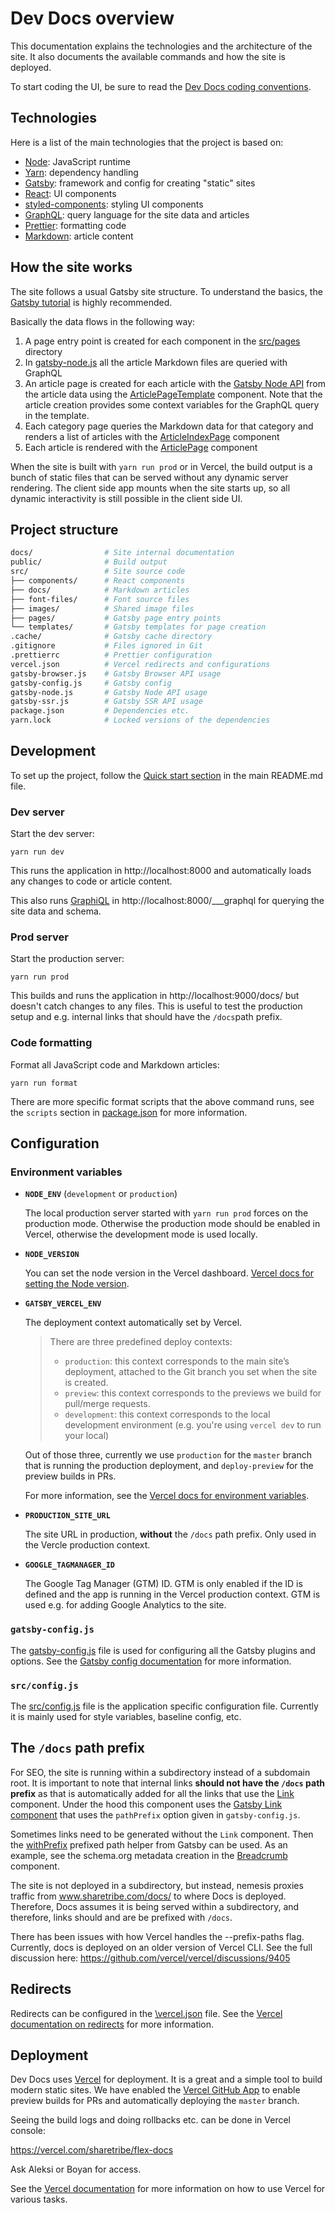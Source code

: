 # Dev Docs overview

This documentation explains the technologies and the architecture of the
site. It also documents the available commands and how the site is
deployed.

To start coding the UI, be sure to read the
[Dev Docs coding conventions](./coding-conventions.md).

## Technologies

Here is a list of the main technologies that the project is based on:

- [Node](https://nodejs.org/): JavaScript runtime
- [Yarn](https://yarnpkg.com/): dependency handling
- [Gatsby](https://www.gatsbyjs.org/): framework and config for creating
  "static" sites
- [React](https://reactjs.org): UI components
- [styled-components](https://www.styled-components.com/): styling UI
  components
- [GraphQL](https://graphql.org/): query language for the site data and
  articles
- [Prettier](https://prettier.io/): formatting code
- [Markdown](https://en.wikipedia.org/wiki/Markdown): article content

## How the site works

The site follows a usual Gatsby site structure. To understand the
basics, the [Gatsby tutorial](https://www.gatsbyjs.org/tutorial/) is
highly recommended.

Basically the data flows in the following way:

1. A page entry point is created for each component in the
   [src/pages](../src/pages) directory
1. In [gatsby-node.js](../gatsby-node.js) all the article Markdown files
   are queried with GraphQL
1. An article page is created for each article with the
   [Gatsby Node API](https://www.gatsbyjs.org/docs/node-apis/) from the
   article data using the
   [ArticlePageTemplate](../src/templates/ArticlePageTemplate.js)
   component. Note that the article creation provides some context
   variables for the GraphQL query in the template.
1. Each category page queries the Markdown data for that category and
   renders a list of articles with the
   [ArticleIndexPage](../src/components/ArticleIndexPage/ArticleIndexPage.js)
   component
1. Each article is rendered with the
   [ArticlePage](../src/components/ArticlePage/ArticlePage.js) component

When the site is built with `yarn run prod` or in Vercel, the build
output is a bunch of static files that can be served without any dynamic
server rendering. The client side app mounts when the site starts up, so
all dynamic interactivity is still possible in the client side UI.

## Project structure

```bash
docs/                # Site internal documentation
public/              # Build output
src/                 # Site source code
├── components/      # React components
├── docs/            # Markdown articles
├── font-files/      # Font source files
├── images/          # Shared image files
├── pages/           # Gatsby page entry points
└── templates/       # Gatsby templates for page creation
.cache/              # Gatsby cache directory
.gitignore           # Files ignored in Git
.prettierrc          # Prettier configuration
vercel.json          # Vercel redirects and configurations
gatsby-browser.js    # Gatsby Browser API usage
gatsby-config.js     # Gatsby config
gatsby-node.js       # Gatsby Node API usage
gatsby-ssr.js        # Gatsby SSR API usage
package.json         # Dependencies etc.
yarn.lock            # Locked versions of the dependencies
```

## Development

To set up the project, follow the
[Quick start section](../README.md#quick-start) in the main README.md
file.

### Dev server

Start the dev server:

    yarn run dev

This runs the application in http://localhost:8000 and automatically
loads any changes to code or article content.

This also runs [GraphiQL](https://github.com/graphql/graphiql) in
http://localhost:8000/___graphql for querying the site data and schema.

### Prod server

Start the production server:

    yarn run prod

This builds and runs the application in http://localhost:9000/docs/ but
doesn't catch changes to any files. This is useful to test the
production setup and e.g. internal links that should have the
`/docs`path prefix.

### Code formatting

Format all JavaScript code and Markdown articles:

    yarn run format

There are more specific format scripts that the above command runs, see
the `scripts` section in [package.json](../package.json) for more
information.

## Configuration

### Environment variables

- **`NODE_ENV`** (`development` or `production`)

  The local production server started with `yarn run prod` forces on the
  production mode. Otherwise the production mode should be enabled in
  Vercel, otherwise the development mode is used locally.

- **`NODE_VERSION`**

  You can set the node version in the Vercel dashboard.
  [Vercel docs for setting the Node version](https://vercel.com/changelog/node-js-version-now-customizable-in-the-project-settings).

- **`GATSBY_VERCEL_ENV`**

  The deployment context automatically set by Vercel.

  > There are three predefined deploy contexts:
  >
  > - `production`: this context corresponds to the main site’s
  >   deployment, attached to the Git branch you set when the site is
  >   created.
  > - `preview`: this context corresponds to the previews we build for
  >   pull/merge requests.
  > - `development`: this context corresponds to the local development
  >   environment (e.g. you're using `vercel dev` to run your local)

  Out of those three, currently we use `production` for the `master`
  branch that is running the production deployment, and `deploy-preview`
  for the preview builds in PRs.

  For more information, see the
  [Vercel docs for environment variables](https://vercel.com/docs/concepts/projects/environment-variables).

- **`PRODUCTION_SITE_URL`**

  The site URL in production, **without** the `/docs` path prefix. Only
  used in the Vercle production context.

- **`GOOGLE_TAGMANAGER_ID`**

  The Google Tag Manager (GTM) ID. GTM is only enabled if the ID is
  defined and the app is running in the Vercel production context. GTM
  is used e.g. for adding Google Analytics to the site.

### `gatsby-config.js`

The [gatsby-config.js](../gatsby-config.js) file is used for configuring
all the Gatsby plugins and options. See the
[Gatsby config documentation](https://www.gatsbyjs.org/docs/gatsby-config/)
for more information.

### `src/config.js`

The [src/config.js](../src/config.js) file is the application specific
configuration file. Currently it is mainly used for style variables,
baseline config, etc.

## The `/docs` path prefix

For SEO, the site is running within a subdirectory instead of a
subdomain root. It is important to note that internal links **should not
have the `/docs` path prefix** as that is automatically added for all
the links that use the [Link](../src/components/Link.js) component.
Under the hood this component uses the
[Gatsby Link component](https://www.gatsbyjs.org/docs/gatsby-link/) that
uses the `pathPrefix` option given in `gatsby-config.js`.

Sometimes links need to be generated without the `Link` component. Then
the
[withPrefix](https://www.gatsbyjs.org/docs/gatsby-link/#prefixed-paths-helper)
prefixed path helper from Gatsby can be used. As an example, see the
schema.org metadata creation in the
[Breadcrumb](../src/components/Breadcrumb.js) component.

The site is not deployed in a subdirectory, but instead, nemesis proxies
traffic from www.sharetribe.com/docs/ to where Docs is deployed.
Therefore, Docs assumes it is being served within a subdirectory, and
therefore, links should and are be prefixed with `/docs`.

There has been issues with how Vercel handles the --prefix-paths flag.
Currently, docs is deployed on an older version of Vercel CLI. See the
full discussion here: https://github.com/vercel/vercel/discussions/9405

## Redirects

Redirects can be configured in the [\vercel.json](../vercel.son) file.
See the
[Vercel documentation on redirects](https://vercel.com/docs/concepts/projects/project-configuration/)
for more information.

## Deployment

Dev Docs uses [Vercel](https://www.vercel.com/) for deployment. It is a
great and a simple tool to build modern static sites. We have enabled
the [Vercel GitHub App](https://github.com/apps/vercel) to enable
preview builds for PRs and automatically deploying the `master` branch.

Seeing the build logs and doing rollbacks etc. can be done in Vercel
console:

https://vercel.com/sharetribe/flex-docs

Ask Aleksi or Boyan for access.

See the [Vercel documentation](https://www.vercel.com/docs/) for more
information on how to use Vercel for various tasks.
